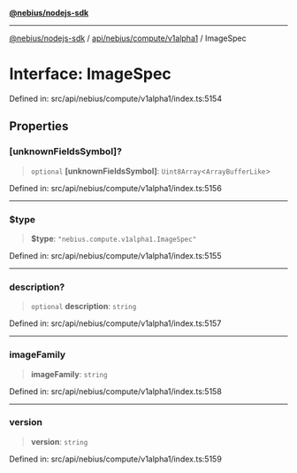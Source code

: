[**@nebius/nodejs-sdk**](../../../../../README.md)

---

[@nebius/nodejs-sdk](../../../../../README.md) / [api/nebius/compute/v1alpha1](../README.md) / ImageSpec

# Interface: ImageSpec

Defined in: src/api/nebius/compute/v1alpha1/index.ts:5154

## Properties

### \[unknownFieldsSymbol\]?

> `optional` **\[unknownFieldsSymbol\]**: `Uint8Array`\<`ArrayBufferLike`\>

Defined in: src/api/nebius/compute/v1alpha1/index.ts:5156

---

### $type

> **$type**: `"nebius.compute.v1alpha1.ImageSpec"`

Defined in: src/api/nebius/compute/v1alpha1/index.ts:5155

---

### description?

> `optional` **description**: `string`

Defined in: src/api/nebius/compute/v1alpha1/index.ts:5157

---

### imageFamily

> **imageFamily**: `string`

Defined in: src/api/nebius/compute/v1alpha1/index.ts:5158

---

### version

> **version**: `string`

Defined in: src/api/nebius/compute/v1alpha1/index.ts:5159
